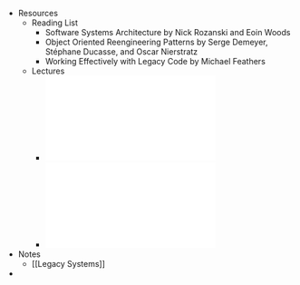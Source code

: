 - Resources
	- Reading List
		- Software Systems Architecture by Nick Rozanski and Eoin Woods
		- Object Oriented Reengineering Patterns by Serge Demeyer, Stéphane Ducasse, and Oscar Nierstratz
		- Working Effectively with Legacy Code by Michael Feathers
	- Lectures
		- ![1_1_Introduction(1).pdf](../assets/1_1_Introduction(1)_1675636442334_0.pdf)
		- ![1_2_LegacySystems.pdf](../assets/1_2_LegacySystems_1675636448532_0.pdf)
- Notes
	- [[Legacy Systems]]
-